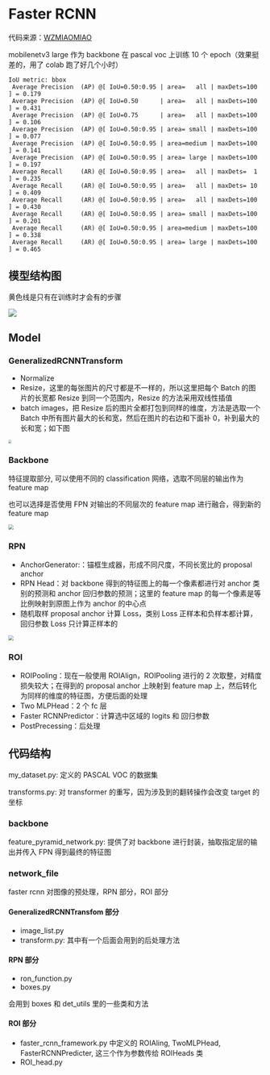 # Faster RCNN

代码来源：[WZMIAOMIAO](https://github.com/WZMIAOMIAO/deep-learning-for-image-processing/tree/master/pytorch_object_detection/faster_rcnn)

mobilenetv3 large 作为 backbone 在 pascal voc 上训练 10 个 epoch（效果挺差的，用了 colab 跑了好几个小时）

```
IoU metric: bbox
 Average Precision  (AP) @[ IoU=0.50:0.95 | area=   all | maxDets=100 ] = 0.179
 Average Precision  (AP) @[ IoU=0.50      | area=   all | maxDets=100 ] = 0.431
 Average Precision  (AP) @[ IoU=0.75      | area=   all | maxDets=100 ] = 0.106
 Average Precision  (AP) @[ IoU=0.50:0.95 | area= small | maxDets=100 ] = 0.077
 Average Precision  (AP) @[ IoU=0.50:0.95 | area=medium | maxDets=100 ] = 0.141
 Average Precision  (AP) @[ IoU=0.50:0.95 | area= large | maxDets=100 ] = 0.197
 Average Recall     (AR) @[ IoU=0.50:0.95 | area=   all | maxDets=  1 ] = 0.235
 Average Recall     (AR) @[ IoU=0.50:0.95 | area=   all | maxDets= 10 ] = 0.409
 Average Recall     (AR) @[ IoU=0.50:0.95 | area=   all | maxDets=100 ] = 0.430
 Average Recall     (AR) @[ IoU=0.50:0.95 | area= small | maxDets=100 ] = 0.201
 Average Recall     (AR) @[ IoU=0.50:0.95 | area=medium | maxDets=100 ] = 0.338
 Average Recall     (AR) @[ IoU=0.50:0.95 | area= large | maxDets=100 ] = 0.465
```

## 模型结构图

黄色线是只有在训练时才会有的步骤

<img src="https://cdn.jsdelivr.net/gh/hucorz/image-processing-by-dl/img/obj_detection/fasterRCNN_1.png"  />

## Model

### GeneralizedRCNNTransform

-   Normalize
-   Resize，这里的每张图片的尺寸都是不一样的，所以这里把每个 Batch 的图片的长宽都 Resize 到同一个范围内，Resize 的方法采用双线性插值
-   batch images，把 Resize 后的图片全都打包到同样的维度，方法是选取一个 Batch 中所有图片最大的长和宽，然后在图片的右边和下面补 0，补到最大的长和宽；如下图

<img src="https://cdn.jsdelivr.net/gh/hucorz/image-processing-by-dl/img/obj_detection/fasterRCNN_2.png" style="zoom:40%;" />

### Backbone

特征提取部分, 可以使用不同的 classification 网络，选取不同层的输出作为 feature map

也可以选择是否使用 FPN 对输出的不同层次的 feature map 进行融合，得到新的 feature map

<img src="https://cdn.jsdelivr.net/gh/hucorz/image-processing-by-dl/img/obj_detection/fpn_1.png" style="zoom:60%;" />

### RPN

-   AnchorGenerator:：锚框生成器，形成不同尺度，不同长宽比的 proposal anchor
-   RPN Head：对 backbone 得到的特征图上的每一个像素都进行对 anchor 类别的预测和 anchor 回归参数的预测；这里的 feature map 的每一个像素是等比例映射到原图上作为 anchor 的中心点
-   随机取样 proposal anchor 计算 Loss，类别 Loss 正样本和负样本都计算，回归参数 Loss 只计算正样本的

<img src="https://cdn.jsdelivr.net/gh/hucorz/image-processing-by-dl/img/obj_detection/fasterRCNN_3.png" style="zoom:60%;" />

### ROI

-   ROIPooling：现在一般使用 ROIAlign，ROIPooling 进行的 2 次取整，对精度损失较大；在得到的 proposal anchor 上映射到 feature map 上，然后转化为同样的维度的特征图，方便后面的处理
-   Two MLPHead：2 个 fc 层
-   Faster RCNNPredictor：计算选中区域的 logits 和 回归参数
-   PostPrecessing：后处理

## 代码结构

my_dataset.py: 定义的 PASCAL VOC 的数据集

transforms.py: 对 transformer 的重写，因为涉及到的翻转操作会改变 target 的坐标

### backbone

feature_pyramid_network.py: 提供了对 backbone 进行封装，抽取指定层的输出并传入 FPN 得到最终的特征图

### network_file

faster rcnn 对图像的预处理，RPN 部分，ROI 部分

#### GeneralizedRCNNTransfom 部分

-   image_list.py
-   transform.py: 其中有一个后面会用到的后处理方法

#### RPN 部分

- ron_function.py
- boxes.py

会用到 boxes 和 det_utils 里的一些类和方法

#### ROI 部分

-   faster_rcnn_framework.py 中定义的 ROIAling, TwoMLPHead, FasterRCNNPredicter, 这三个作为参数传给 ROIHeads 类 
-   ROI_head.py 